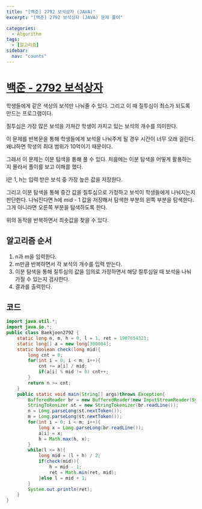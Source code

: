 ```yaml
---
title: "[백준] 2792 보석상자 (JAVA)"
excerpt: "[백준] 2792 보석상자 (JAVA) 문제 풀이"

categories:
  - Algorithm
tags:
  - [알고리즘]
sidebar:
  nav: "counts"
---
```


# [백준 - 2792 보석상자](https://www.acmicpc.net/problem/2792)

학생들에게 같은 색상의 보석만 나눠줄 수 있다. 그리고 이 때 질투심이 최소가 되도록 만드는 프로그램이다.

질투심은 가장 많은 보석을 가져간 학생이 가지고 있는 보석의 개수를 의미한다.

이 문제를 반복문을 통해 학생들에게 보석을 나눠주게 될 경우 시간이 너무 오래 걸린다. 왜냐하면 학생의 최대 범위가 10억이기 때문이다.

그래서 이 문제는 이분 탐색을 통해 풀 수 있다. 처음에는 이분 탐색을 어떻게 활용하는지 몰라서 풀이를 보고 이해를 했다.

l은 1, h는 입력 받은 보석 중 가장 높은 값을 저장한다.

그리고 이분 탐색을 통해 중간 값을 질투심으로 가정하고 보석이 학생들에게 나눠지는지 판단한다. 나눠진다면 h에 mid - 1 값을 저장해서 탐색한 부분의 왼쪽 부분을 탐색한다. 그게 아니라면 오른쪽 부분을 탐색하도록 한다.

위의 동작을 반복하면서 최솟값을 찾을 수 있다.

## 알고리즘 순서

1. n과 m을 입력한다.
2. m만큼 반복하면서 각 보석의 개수를 입력 받는다.
3. 이분 탐색을 통해 질투심의 값을 임의로 가정하면서 해당 질투심일 때 보석을 나눠가질 수 있는지 검사한다.
4. 결과를 출력한다.

## 코드

```java
import java.util.*;
import java.io.*;
public class Baekjoon2792 {
    static long n, m, h = 0, l = 1, ret = 1987654321;
    static long[] a = new long[300004];
    static boolean check(long mid){
        long cnt = 0;
        for(int i = 0; i < m; i++){
            cnt += a[i] / mid;
            if(a[i] % mid != 0) cnt++;
        }
        return n >= cnt;
    }
    public static void main(String[] args)throws Exception{
        BufferedReader br = new BufferedReader(new InputStreamReader(System.in));
        StringTokenizer st = new StringTokenizer(br.readLine());
        n = Long.parseLong(st.nextToken());
        m = Long.parseLong(st.nextToken());
        for(int i = 0; i < m; i++){
            long x = Long.parseLong(br.readLine());
            a[i] = x;
            h = Math.max(h, x);
        }
        while(l <= h){
            long mid = (l + h) / 2;
            if(check(mid)){
                h = mid - 1;
                ret = Math.min(ret, mid);
            }else l = mid + 1;
        }
        System.out.println(ret);
    }
}
```
